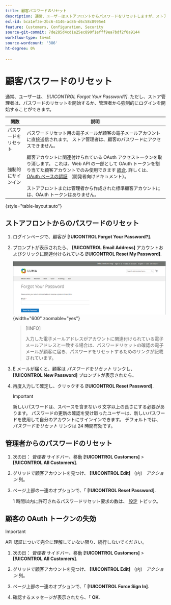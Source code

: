 ```yaml
---
title: 顧客パスワードのリセット
description: 通常、ユーザーはストアフロントからパスワードをリセットしますが、ストア管理者は、管理者からパスワードのリセットを開始するか、強制的にサインインすることができます。
exl-id: bca1ef3e-2bc6-4146-ac86-d6c58c8995e4
feature: Customers, Configuration, Security
source-git-commit: 7de285d4cd1e25ec890f1efff9ea7bdf2f0a9144
workflow-type: tm+mt
source-wordcount: '386'
ht-degree: 0%

---
```


# 顧客パスワードのリセット

通常、ユーザーは、 _[!UICONTROL Forgot Your Password?]_. ただし、ストア管理者は、パスワードのリセットを開始するか、管理者から強制的にログインを開始することができます。

| 関数 | 説明 |
| --- | --- |
| パスワードをリセット | パスワードリセット用の電子メールが顧客の電子メールアカウントに直接送信されます。 ストア管理者は、顧客のパスワードにアクセスできません。 |
| 強制的にサインイン | 顧客アカウントに関連付けられている OAuth アクセストークンを取り消します。 これは、Web API の一部として OAuth トークンを割り当てた顧客アカウントでのみ使用できます [統合](../systems/integrations.md). 詳しくは、 [OAuth ベースの認証](https://developer.adobe.com/commerce/webapi/get-started/authentication/gs-authentication-oauth/) （開発者向けドキュメント）。 <br/><br/>ストアフロントまたは管理者から作成された標準顧客アカウントには、OAuth トークンはありません。 |

{style="table-layout:auto"}

## ストアフロントからのパスワードのリセット

1. ログインページで、顧客が **[!UICONTROL Forgot Your Password?]**.

1. プロンプトが表示されたら、 **[!UICONTROL Email Address]** アカウントおよびクリックに関連付けられている **[!UICONTROL Reset My Password]**.

   ![パスワードを忘れた場合](assets/forgot-password.png){width="600" zoomable="yes"}

   >[!INFO]
   >
   >入力した電子メールアドレスがアカウントに関連付けられている電子メールアドレスと一致する場合は、パスワードリセットの確認の電子メールが顧客に届き、パスワードをリセットするためのリンクが記載されています。

1. E メールが届くと、顧客は _パスワードをリセット_ リンクし、 **[!UICONTROL New Password]** プロンプトが表示されたら、

1. 再度入力して確定し、クリックする **[!UICONTROL Reset Password]**.

   >[!IMPORTANT]
   >
   >新しいパスワードは、スペースを含まない 6 文字以上の長さにする必要があります。 パスワードの更新の確認を受け取ったユーザーは、新しいパスワードを使用して自分のアカウントにサインインできます。 デフォルトでは、 _パスワードをリセット_ リンクは 24 時間有効です。

## 管理者からのパスワードのリセット

1. 次の日： _管理者_ サイドバー、移動 **[!UICONTROL Customers]** > **[!UICONTROL All Customers]**.

1. グリッドで顧客アカウントを見つけ、 **[!UICONTROL Edit]** （内） _アクション_ 列。

1. ページ上部の一連のオプションで、「 **[!UICONTROL Reset Password]**.

   1 時間以内に許可されるパスワードリセット要求の数は、 [設定](../configuration-reference/customers/customer-configuration.md) トピック。

## 顧客の OAuth トークンの失効

>[!IMPORTANT]
>
>API 認証について完全に理解していない限り、続行しないでください。

1. 次の日： _管理者_ サイドバー、移動 **[!UICONTROL Customers]** > **[!UICONTROL All Customers]**.

1. グリッドで顧客アカウントを見つけ、 **[!UICONTROL Edit]** （内） _アクション_ 列。

1. ページ上部の一連のオプションで、「 **[!UICONTROL Force Sign In]**.

1. 確認するメッセージが表示されたら、「 **OK**.
